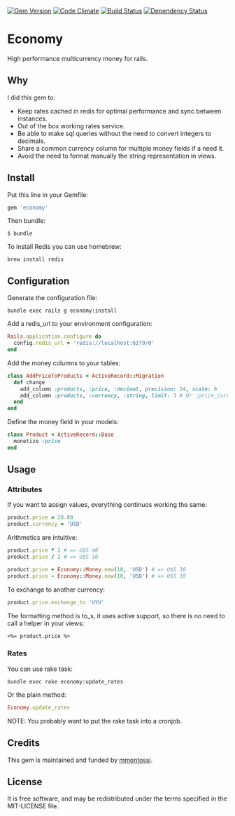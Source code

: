 [![Gem Version](https://badge.fury.io/rb/economy.svg)](http://badge.fury.io/rb/economy)
[![Code Climate](https://codeclimate.com/github/mmontossi/economy/badges/gpa.svg)](https://codeclimate.com/github/mmontossi/economy)
[![Build Status](https://travis-ci.org/mmontossi/economy.svg)](https://travis-ci.org/mmontossi/economy)
[![Dependency Status](https://gemnasium.com/mmontossi/economy.svg)](https://gemnasium.com/mmontossi/economy)

# Economy

High performance multicurrency money for rails.

## Why

I did this gem to:

- Keep rates cached in redis for optimal performance and sync between instances.
- Out of the box working rates service.
- Be able to make sql queries without the need to convert integers to decimals.
- Share a common currency column for multiple money fields if a need it.
- Avoid the need to format manually the string representation in views.

## Install

Put this line in your Gemfile:
```ruby
gem 'economy'
```

Then bundle:
```
$ bundle
```

To install Redis you can use homebrew:
```
brew install redis
```

## Configuration

Generate the configuration file:
```
bundle exec rails g economy:install
```

Add a redis_url to your environment configuration:
```ruby
Rails.application.configure do
  config.redis_url = 'redis://localhost:6379/0'
end
```

Add the money columns to your tables:
```ruby
class AddPriceToProducts < ActiveRecord::Migration
  def change
    add_column :products, :price, :decimal, precision: 24, scale: 6
    add_column :products, :currency, :string, limit: 3 # Or :price_currency
  end
end
```

Define the money field in your models:
```ruby
class Product < ActiveRecord::Base
  monetize :price
end
```

## Usage

### Attributes

If you want to assign values, everything continuos working the same:
```ruby
product.price = 20.00
product.currency = 'USD'
```

Arithmetics are intuitive:
```ruby
product.price * 2 # => U$S 40
product.price / 2 # => U$S 10

product.price + Economy::Money.new(10, 'USD') # => U$S 30
product.price - Economy::Money.new(10, 'USD') # => U$S 10
```

To exchange to another currency:
```ruby
product.price.exchange_to 'UYU'
```

The formatting method is to_s, it uses active support, so there is no need to call a helper in your views:
```erb
<%= product.price %>
```

### Rates

You can use rake task:
```
bundle exec rake economy:update_rates
```

Or the plain method:
```ruby
Economy.update_rates
```

NOTE: You probably want to put the rake task into a cronjob.

## Credits

This gem is maintained and funded by [mmontossi](https://github.com/mmontossi).

## License

It is free software, and may be redistributed under the terms specified in the MIT-LICENSE file.
